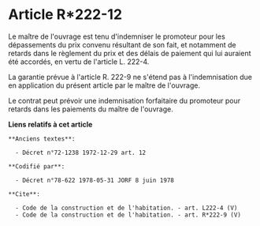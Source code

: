 # Article R*222-12

Le maître de l'ouvrage est tenu d'indemniser le promoteur pour les dépassements du prix convenu résultant de son fait, et
notamment de retards dans le règlement du prix et des délais de paiement qui lui auraient été accordés, en vertu de l'article
L. 222-4. 

La garantie prévue à l'article R. 222-9 ne s'étend pas à l'indemnisation due en application du présent article par le maître
de l'ouvrage. 

Le contrat peut prévoir une indemnisation forfaitaire du promoteur pour retards dans les paiements du maître de l'ouvrage.

**Liens relatifs à cet article**

	**Anciens textes**:

	  - Décret n°72-1238 1972-12-29 art. 12

	**Codifié par**:

	  - Décret n°78-622 1978-05-31 JORF 8 juin 1978

	**Cite**:

	  - Code de la construction et de l'habitation. - art. L222-4 (V)
	  - Code de la construction et de l'habitation. - art. R*222-9 (V)
